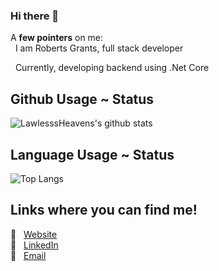 ### Hi there 👋

A <b>few pointers</b> on me:   
&nbsp; I am Roberts Grants, full stack developer 

&nbsp; Currently, developing backend using .Net Core 


## Github Usage ~ Status 
![LawlesssHeavens's github stats](https://github-readme-stats.aemiej.vercel.app/api?username=LawlesssHeaven&show_icons=true&hide_border=true&theme=dark&private=true)   

## Language Usage ~ Status
![Top Langs](https://github-readme-stats.aemiej.vercel.app/api/top-langs/?username=LawlesssHeaven&layout=compact&theme=dark&show_icons=true&hide_border=true&private=true)

## Links where you can find me! 
:pushpin: &nbsp; [Website](https://robertsgrants.io/)  
:pushpin: &nbsp; [LinkedIn](https://www.linkedin.com/in/roberts-grants-634179166/)  
:pushpin: &nbsp; [Email](mailto:robert.grants97@gmail.com)  
